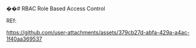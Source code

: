 ��#   R B A C 
 
 Role Based Access Control


REf:

https://github.com/user-attachments/assets/379cb27d-abfa-429a-a4ac-1f40aa369537



